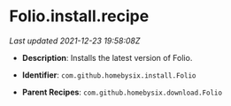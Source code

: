 # Folio.install.recipe

_Last updated 2021-12-23 19:58:08Z_

- **Description**: Installs the latest version of Folio.

- **Identifier**: `com.github.homebysix.install.Folio`

- **Parent Recipes**: `com.github.homebysix.download.Folio`
